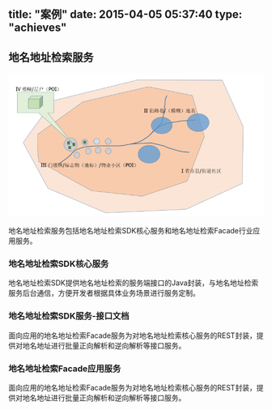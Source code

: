 title: "案例"
date: 2015-04-05 05:37:40
type: "achieves"
---

## 地名地址检索服务 
![地名地址检索服务](achieves/address.png)

地名地址检索服务包括地名地址检索SDK核心服务和地名地址检索Facade行业应用服务。
### 	地名地址检索SDK核心服务
地名地址检索SDK提供地名地址检索的服务端接口的Java封装，与地名地址检索服务后台通信，方便开发者根据具体业务场景进行服务定制。
 
### 	地名地址检索SDK服务-接口文档
面向应用的地名地址检索Facade服务为对地名地址检索核心服务的REST封装，提供对地名地址进行批量正向解析和逆向解析等接口服务。
### 	地名地址检索Facade应用服务
面向应用的地名地址检索Facade服务为对地名地址检索核心服务的REST封装，提供对地名地址进行批量正向解析和逆向解析等接口服务。
  